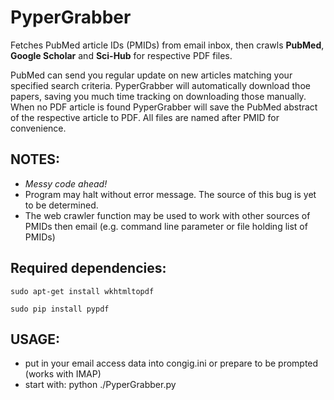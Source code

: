 # PyperGrabber
Fetches PubMed article IDs (PMIDs) from email inbox, then crawls **PubMed**, **Google Scholar** and **Sci-Hub** for respective PDF files.


PubMed can send you regular update on new articles matching your specified search criteria. PyperGrabber will automatically download thoe papers, saving you much time tracking on downloading those manually. When no PDF article is found PyperGrabber will save the PubMed abstract of the respective article to PDF. All files are named after PMID for convenience.


## NOTES:
- _Messy code ahead!_ 
- Program may halt without error message. The source of this bug is yet to be determined.
- The web crawler function may be used to work with other sources of PMIDs then email (e.g. command line parameter  or file holding list of PMIDs)


## Required dependencies:
    sudo apt-get install wkhtmltopdf

    sudo pip install pypdf

## USAGE:
- put in your email access data into congig.ini or prepare to be prompted (works with IMAP)
- start with: python ./PyperGrabber.py
